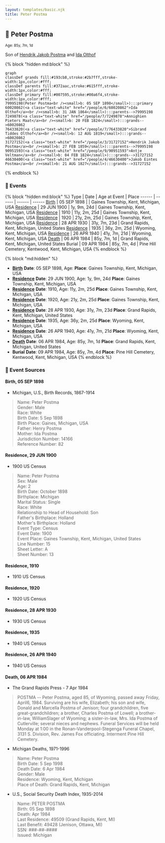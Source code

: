 ```yaml
---
layout: templates/basic.njk
title: Peter Postma
---
```

## 🔵 Peter Postma
<small>Age: 85y, 7m, 1d</small>

Son of [Hendrik Jakob Postma](/people/3/31727152) and [Ida Olthof](/people/6/60020862)

{% block "hidden md:block" %}
```mermaid
graph
classDef grands fill:#193cb8,stroke:#2b7fff,stroke-width:1px,color:#fff;
classDef parents fill:#372aac,stroke:#615fff,stroke-width:1px,color:#fff;
classDef primary fill:#007595,stroke:#00a6f4,stroke-width:1px,color:#fff;
79995198(Peter Postma<br /><small>b: 05 SEP 1898</small>):::primary
60020862(<a class="text-white" href="/people/6/60020862">Ida Olthof</a><br /><small>b: 31 JAN 1864</small>):::parents-->79995198
7249878(<a class="text-white" href="/people/7/7249878">Annighien Pieters Maat</a><br /><small>b: 20 FEB 1824</small>):::grands-->60020862
76433820(<a class="text-white" href="/people/7/76433820">Sibrand Tiddes Olthof</a><br /><small>b: 12 AUG 1819</small>):::grands-->60020862
31727152(<a class="text-white" href="/people/3/31727152">Hendrik Jakob Postma</a><br /><small>b: 27 FEB 1859</small>):::parents-->79995198
90951593(<a class="text-white" href="/people/9/90951593">Antje Veltman</a><br /><small>b: 04 FEB 1824</small>):::grands-->31727152
46630400(<a class="text-white" href="/people/4/46630400">Jakob Eintes Postma</a><br /><small>b: 21 AUG 1827</small>):::grands-->31727152
```
{% endblock %}

### 📆 Events

{% block "hidden md:block" %}
Type | Date | Age at Event | Place
------ | ------ | ------ | ------
[Birth](#event-event-2) | 05 SEP 1898 |  | Gaines Township, Kent, Michigan, USA
[Residence](#event-event-0) | 29 JUN 1900 | 1y, 9m, 24d | Gaines Township, Kent, Michigan, USA
[Residence](#event-event-1) | 1910 | 11y, 2m, 25d | Gaines Township, Kent, Michigan, USA
[Residence](#event-event-2) | 1920 | 21y, 2m, 25d | Gaines Township, Kent, Michigan, USA
[Residence](#event-event-3) | 28 APR 1930 | 31y, 7m, 23d | Grand Rapids, Kent, Michigan, United States
[Residence](#event-event-4) | 1935 | 36y, 2m, 25d | Wyoming, Kent, Michigan, USA
[Residence](#event-event-5) | 26 APR 1940 | 41y, 7m, 21d | Wyoming, Kent, Michigan, USA
[Death](#event-event-9) | 06 APR 1984 | 85y, 7m, 1d | Grand Rapids, Kent, Michigan, United States
Burial | 09 APR 1984 | 85y, 7m, 4d | Pine Hill Cemetery, Kentwood, Kent, Michigan, USA
{% endblock %}

{% block "md:hidden" %}
- **[Birth](#event-event-2)**
**Date**: 05 SEP 1898, Age:
**Place**: Gaines Township, Kent, Michigan, USA
- **[Residence](#event-event-0)**
**Date**: 29 JUN 1900, Age: 1y, 9m, 24d
**Place**: Gaines Township, Kent, Michigan, USA
- **[Residence](#event-event-1)**
**Date**: 1910, Age: 11y, 2m, 25d
**Place**: Gaines Township, Kent, Michigan, USA
- **[Residence](#event-event-2)**
**Date**: 1920, Age: 21y, 2m, 25d
**Place**: Gaines Township, Kent, Michigan, USA
- **[Residence](#event-event-3)**
**Date**: 28 APR 1930, Age: 31y, 7m, 23d
**Place**: Grand Rapids, Kent, Michigan, United States
- **[Residence](#event-event-4)**
**Date**: 1935, Age: 36y, 2m, 25d
**Place**: Wyoming, Kent, Michigan, USA
- **[Residence](#event-event-5)**
**Date**: 26 APR 1940, Age: 41y, 7m, 21d
**Place**: Wyoming, Kent, Michigan, USA
- **[Death](#event-event-9)**
**Date**: 06 APR 1984, Age: 85y, 7m, 1d
**Place**: Grand Rapids, Kent, Michigan, United States
- **Burial**
**Date**: 09 APR 1984, Age: 85y, 7m, 4d
**Place**: Pine Hill Cemetery, Kentwood, Kent, Michigan, USA
{% endblock %}

### 📰 Event Sources

#### <a id="event-event-2"></a> Birth, 05 SEP 1898
* Michigan, U.S., Birth Records, 1867-1914
>   
  > Name: Peter Postma  
  > Gender: Male  
  > Race: White  
  > Birth Date: 5 Sep 1898  
  > Birth Place: Gaines, Michigan, USA  
  > Father: Henry Postma  
  > Mother: Ida Postma  
  > Jurisdiction Number: 14166  
  > Reference Number: 82  
  >

#### <a id="event-event-0"></a> Residence, 29 JUN 1900
* 1900 US Census
>   
  > Name: Peter Postma  
  > Sex: Male  
  > Age: 2  
  > Birth Date: October 1898  
  > Birthplace: Michigan  
  > Marital Status: Single  
  > Race: White  
  > Relationship to Head of Household: Son  
  > Father's Birthplace: Holland  
  > Mother's Birthplace: Holland  
  > Event Type: Census  
  > Event Date: 1900  
  > Event Place: Gaines Township, Kent, Michigan, United States  
  > Line Number: 15  
  > Sheet Letter: A  
  > Sheet Number: 13  
  >

#### <a id="event-event-1"></a> Residence, 1910
* 1910 US Census

#### <a id="event-event-2"></a> Residence, 1920
* 1920 US Census

#### <a id="event-event-3"></a> Residence, 28 APR 1930
* 1930 US Census

#### <a id="event-event-4"></a> Residence, 1935
* 1940 US Census

#### <a id="event-event-5"></a> Residence, 26 APR 1940
* 1940 US Census

#### <a id="event-event-9"></a> Death, 06 APR 1984
* The Grand Rapids Press  - 7 Apr 1984
>   
  > POSTMA -- Peter Postma, aged 85, of Wyoming, passed away Friday, April6, 1984. Surviving are his wife, Elizabeth; his son and wife, Donald and Marcella Postma of Jenison; four grandchildren, five great-grandchildren; a brother, Charles Postma of Lowell; a brother-in-law, WilliamSlager of Wyoming; a sister-in-law, Mrs. Ida Postma of Cutlerville; several nieces and nephews. Funeral Services will be held Monday at 1:00 in the Ronan-Vanderpool-Stegenga Funeral Chapel, 3131 S. Division, Rev. James Fox officiating. Interment Pine Hill Cemetery.
* Michigan Deaths, 1971-1996
>   
  > Name:  Peter Postma  
  > Birth Date: 5 Sep 1998  
  > Death Date: 6 Apr 1984  
  > Gender: Male  
  > Residence: Wyoming, Kent, Michigan  
  > Place of Death: Grand Rapids, Kent, Michigan
* U.S., Social Security Death Index, 1935-2014
>   
  > Name: PETER POSTMA  
  > Birth: 05 Sep 1898  
  > Death: Apr 1984  
  > Last Residence: 49509 (Grand Rapids, Kent, MI)  
  > Last Benefit: 49428 (Jenison, Ottawa, MI)  
  > SSN: ###-##-####  
  > Issued: Michigan

